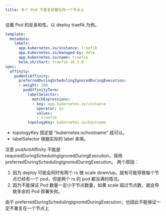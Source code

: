 ```yaml
---
title: 多个 Pod 不重复部署在同一个节点上
---
```



设置 Pod 的反亲和性。以 deploy traefik 为例。

```yaml
template:
  metadata:
    labels:
      app.kubernetes.io/instance: traefik
      app.kubernetes.io/managed-by: Helm
      app.kubernetes.io/name: traefik
      helm.sh/chart: traefik-10.3.0
spec:
  affinity:
    podAntiAffinity:
      preferredDuringSchedulingIgnoredDuringExecution:
      - weight: 100
        podAffinityTerm:
          labelSelector:
            matchExpressions:
            - key: app.kubernetes.io/instance
              operator: In
              values:
              - traefik
          topologyKey: kubernetes.io/hostname
```

- topologyKey 固定是 "kubernetes.io/hostname" 就可以。
- labelSelector 根据实际的 label 来填。

注意 podAntiAffinity 不能是 requiredDuringSchedulingIgnoredDuringExecution，得用 preferredDuringSchedulingIgnoredDuringExecution。
两个原因：

1. 因为 deploy 可能会同时有两个 rs 做 scale down/up。就有可能导致每个节点已经有一个 pod，但是两个 rs 的 pod 都没满的情况。
2. 因为不能保证 Pod 数量一定小于节点数量，如果 scale 超过节点数，就会导致多余的 Pod 部署失败。

由于 preferredDuringSchedulingIgnoredDuringExecution，也因此不能保证一定不重复在一个节点上
